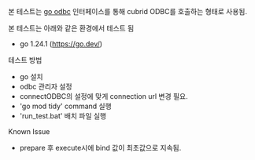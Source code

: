 본 테스트는 [go odbc](https://github.com/alexbrainman/odbc) 인터페이스를 통해 cubrid ODBC를 호출하는 형태로 사용됨.

본 테스트는 아래와 같은 환경에서 테스트 됨
- go 1.24.1 (https://go.dev/)

테스트 방법
- go 설치
- odbc 관리자 설정
- connectODBC의 설정에 맞게 connection url 변경 필요.
- 'go mod tidy' command 실행
- 'run_test.bat' 배치 파일 실행


Known Issue
- prepare 후 execute시에 bind 값이 최초값으로 지속됨.